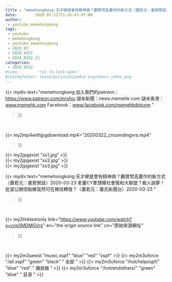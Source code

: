 ```yaml
---
title : "memehongkong:天才總是會有精神病？觀賞梵高畫作的新方式〈蕭若元：書房閒話〉2020-03-23 老董CY牽頭攪社會復和大聯盟？痴人說夢！ 批習公開信點解竟然可在微信轉發？〈蕭若元：蕭氏新聞台〉2020-03-23 "
date:        2020-03-22T21:26:43-07:00
author:
 - youtube_memehongkong
tags:
 - youtube
 - memehongkong
 - youtube_memehongkong
 - 2020_03
 - 2020_0322
 - 2020_0322_21
categories:
 - 2020_0322
#icon:        "fas fa-lock-open"
#resImgTeaser: teaserpics/wikipedia.org/emacs-jokes.png
---
```


{{< mydiv text="memehongkong:加入我們的patreon：https://www.patreon.com/mrshiu 謎米新聞：news.memehk.com 謎米香港： www.memehk.com Facebook：www.facebook.com/memehkdotcom  "
>}}
<br>


{{< my2mp4withjpgdownload mp4="20200322_cnssmdmgvrs.mp4"
>}}

{{< my2jpgexist "xx1.jpg" >}}<br>
{{< my2jpgexist "xx2.jpg" >}}<br>
{{< my2jpgexist "xx3.jpg" >}}<br>



{{< mydiv text="memehongkong:天才總是會有精神病？觀賞梵高畫作的新方式〈蕭若元：書房閒話〉2020-03-23 老董CY牽頭攪社會復和大聯盟？痴人說夢！ 批習公開信點解竟然可在微信轉發？〈蕭若元：蕭氏新聞台〉2020-03-23 "
>}}
<br>

{{< my2linktextonly link="https://www.youtube.com/watch?v=cnsSMDMGVrs"
en="the origin source link" cn="原始來源網址"
>}}


<br>

{{< my2m3uexist "music.xspf"        "blue"   "red"    "xspf" >}} {{< my2m3uforce "/all.xspf"         "green"  "black"  " 全部 " >}} {{< my2m3uforce "/hot/helpxspf/"    "blue"   "red"    " 播放器 " >}} {{< my2m3uforce "/hot/endothers/"   "green"  "blue"   " 目录 " >}} 
